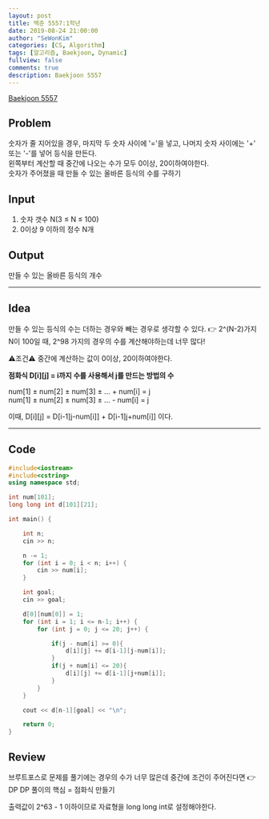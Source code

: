 ```yaml
---
layout: post
title: 백준 5557:1학년
date: 2019-08-24 21:00:00
author: "SeWonKim"
categories: [CS, Algorithm]
tags: [알고리즘, Baekjoon, Dynamic]
fullview: false
comments: true
description: Baekjoon 5557
---
```


[Baekjoon 5557](https://www.acmicpc.net/problem/5557)

## Problem

숫자가 줄 지어있을 경우, 마지막 두 숫자 사이에 '='을 넣고, 나머지 숫자 사이에는 '+' 또는 '-'를 넣어 등식을 만든다.  
 왼쪽부터 계산할 때 중간에 나오는 수가 모두 0이상, 20이하여야한다.  
 숫자가 주어졌을 때 만들 수 있는 올바른 등식의 수를 구하기

## Input

1. 숫자 갯수 N(3 ≤ N ≤ 100)
2. 0이상 9 이하의 정수 N개

## Output

만들 수 있는 올바른 등식의 개수

---

## Idea

만들 수 있는 등식의 수는 더하는 경우와 빼는 경우로 생각할 수 있다. 👉 2^(N-2)가지
N이 100일 때, 2^98 가지의 경우의 수를 계산해야하는데 너무 많다!

⚠️조건⚠️ 중간에 계산하는 값이 0이상, 20이하여야한다.

**점화식 D[i][j] = i까지 수를 사용해서 j를 만드는 방법의 수**

num[1] ± num[2] ± num[3] ± ... + num[i] = j  
num[1] ± num[2] ± num[3] ± ... - num[i] = j

이때, D[i][j] = D[i-1]j-num[i]] + D[i-1]j+num[i]] 이다.

---

## Code

```cpp
#include<iostream>
#include<cstring>
using namespace std;

int num[101];
long long int d[101][21];

int main() {

	int n;
	cin >> n;

	n -= 1;
	for (int i = 0; i < n; i++) {
		cin >> num[i];
	}

	int goal;
	cin >> goal;

	d[0][num[0]] = 1;
	for (int i = 1; i <= n-1; i++) {
		for (int j = 0; j <= 20; j++) {

			if(j - num[i] >= 0){
				d[i][j] += d[i-1][j-num[i]];
			}
			if(j + num[i] <= 20){
				d[i][j] += d[i-1][j+num[i]];
			}
		}
	}

	cout << d[n-1][goal] << "\n";

	return 0;
}
```

## Review

브루트포스로 문제를 풀기에는 경우의 수가 너무 많은데 중간에 조건이 주어진다면 👉 DP
DP 풀이의 핵심 = 점화식 만들기

출력값이 2^63 - 1 이하이므로 자료형을 long long int로 설정해야한다.

